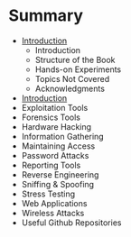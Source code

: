 # Summary

* [Introduction](README.md)
   * Introduction
   * Structure of the Book
   * Hands-on Experiments
   * Topics Not Covered
   * Acknowledgments
* [Introduction](Introduction.md)
* Exploitation Tools
* Forensics Tools
* Hardware Hacking
* Information Gathering
* Maintaining Access
* Password Attacks
* Reporting Tools
* Reverse Engineering
* Sniffing & Spoofing
* Stress Testing
* Web Applications
* Wireless Attacks
* Useful Github Repositories

